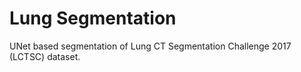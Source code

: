 # Lung Segmentation

UNet based segmentation of Lung CT Segmentation Challenge 2017 (LCTSC) dataset.
